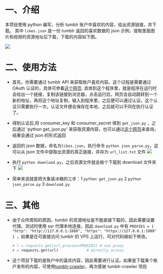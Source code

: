 # 一、介绍

本项目使用 python 编写，分析 tumblr 账户中喜欢的内容，给出资源链接，并下载。
其中 `likes.json` 是一份 tumblr 返回的喜欢数据的 json 示例，提取里面图片和视频的资源地址后下载，下载的内容如下图。

![](https://github.com/cyang812/get_tumblr_likes/raw/master/download_file.png)

# 二、使用方法

- 首先，你需要通过 tumblr API 来获取账户喜欢内容。这个过程是需要通过 OAuth 认证的，具体可参看[这个网页](https://www.tumblr.com/docs/en/api/v2#auth). 具体到这个程序里，就是程序在运行时会给出一个链接，复制该链接到浏览器，点击运行后，网页会自动跳转到一个新的地址，再将这个地址复制，输入到程序里，之后便可以通过认证。这个认证只需要执行一次，认证文件便会保存在本地，之后就可以不同在执行认证了。

- 得到认证后,将 consumer_key 和 consumer_secret 填到 `get_json.py` ，之后通过 'python get_json.py' 来获取资源内容，也可以通过[这个网页](https://api.tumblr.com/console/calls/user/likes#)来查询，结果会通过 json 的形式返回

- 返回的 json 数据，命名为`likes.json`，执行命令 `python json_parse.py`，这可以从 json 文件中提取出资源的真正链接，并存为 `url_list.txt` 文件
  ![](https://github.com/cyang812/get_tumblr_likes/raw/master/json_parse.png)

- 执行 `python download.py`，之后资源文件就会挨个下载到 download 文件夹下
  ![](https://github.com/cyang812/get_tumblr_likes/raw/master/downloading.png)

- 简单来说就是把大象装冰箱的三步：1 `python get_json.py` 2 `python json_parse.py` 3 `download.py`

# 三、其他

- 由于众所周知的原因，tumblr 的资源地址是不能直接下载的，因此需要设置代理。测试时使用 ssr 代理本地连接，因此 `download.py` 中有 `PROXIES = { "http": "http://127.0.0.1:1080", "https": "https://127.0.0.1:1080" } `，如果是在可直接访问 tumblr 的 VPS 上运行，可对代码做如下修改。
    ```python
    # r = requests.get(url,proxies=PROXIES) # use proxy
	r = requests.get(url) 			  # directly access
    ```

- 这个项目下载的是账户中的喜欢内容，因此需要进行认证。如果是下载某个账户发布的内容，可使用[tumblr-crawler](https://github.com/dixudx/tumblr-crawler)，再次感谢 tumblr-crawler 项目
